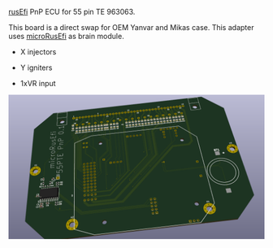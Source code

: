 [rusEfi](https://github.com/rusefi/rusefi) PnP ECU for 55 pin TE 963063.

This board is a direct swap for OEM Yanvar and Mikas case. This adapter uses [microRusEfi](https://github.com/rusefi/hw_microRusEfi) as brain module.

* X injectors

* Y igniters

* 1xVR input

![img](board.png)
